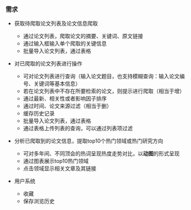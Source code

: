 ### 需求

- 获取待爬取论文列表及论文信息爬取
  - 通过论文列表，爬取论文的摘要、关键词、原文链接
  - 通过输入框输入单个爬取的关键信息
  - 批量导入论文列表，通过表格
- 对已爬取的论文列表进行操作
  - 可对论文列表进行查询（输入论文题目，也支持模糊查询：输入论文编号、关键词等基本信息）
  - 若在论文列表中不存在所要检索的论文，则提示进行爬取（相当于增）
  - 通过最新、相关性或者影响因子排序
  - 通过时间、论文来源过滤（相当于删）
  - 缓存历史记录
  - 批量导入论文列表，通过表格
  - 通过表格上传列表的查询，可以通过列表项过滤
- 分析已爬取到的论文信息，提取top10个热门领域或热门研究方向
  - 可对多年间、不同顶会的热词呈现热度走势对比，以**动图**的形式呈现
  - 通过图表展示top10热门领域
  - 点击领域显示相关文章及其链接

- 用户系统
  - 收藏
  - 保存浏览历史